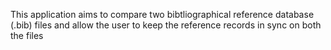 This application aims to compare two bibtliographical reference database (.bib) files and allow the user to keep the reference records in sync on both the files